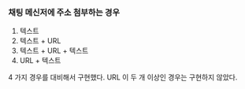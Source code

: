### 채팅 메신저에 주소 첨부하는 경우
1. 텍스트
2. 텍스트 + URL
3. 텍스트 + URL + 텍스트
4. URL + 텍스트

4 가지 경우를 대비해서 구현했다.
URL 이 두 개 이상인 경우는 구현하지 않았다.
